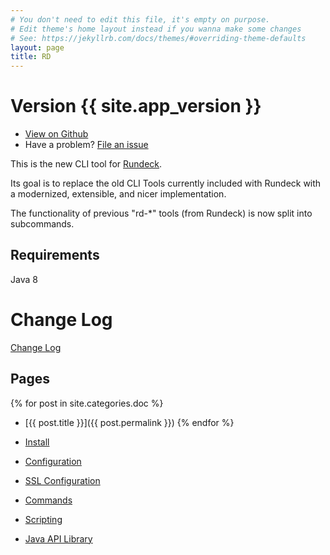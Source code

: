 ```yaml
---
# You don't need to edit this file, it's empty on purpose.
# Edit theme's home layout instead if you wanna make some changes
# See: https://jekyllrb.com/docs/themes/#overriding-theme-defaults
layout: page
title: RD
---
```


# Version {{ site.app_version }}

* [View on Github]({{site.github_url}})
* Have a problem? [File an issue]({{site.github_url}}/issues)

This is the new CLI tool for [Rundeck](https://github.com/rundeck/rundeck).

Its goal is to replace the old CLI Tools currently included with Rundeck
with a modernized, extensible, and nicer implementation.

The functionality of previous "rd-*" tools (from Rundeck) is now split into subcommands.

## Requirements

Java 8

# Change Log 

[Change Log]({{site.url}}{{site.baseurl}}/changes/)

## Pages

{% for post in site.categories.doc %}
* [{{ post.title }}]({{ post.permalink }})
{% endfor %}

* [Install]({{site.url}}{{site.baseurl}}/install)
* [Configuration]({{site.url}}{{site.baseurl}}/configuration)
* [SSL Configuration]({{site.url}}{{site.baseurl}}/configuration/ssl/)
* [Commands]({{site.url}}{{site.baseurl}}/commands)
* [Scripting]({{site.url}}{{site.baseurl}}/scripting)
* [Java API Library]({{site.url}}{{site.baseurl}}/javalib)
